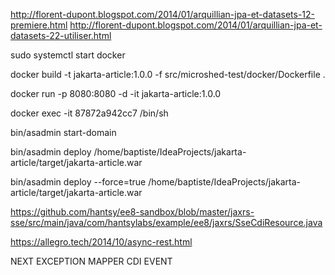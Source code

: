 http://florent-dupont.blogspot.com/2014/01/arquillian-jpa-et-datasets-12-premiere.html
http://florent-dupont.blogspot.com/2014/01/arquillian-jpa-et-datasets-22-utiliser.html


sudo systemctl start docker

docker build -t jakarta-article:1.0.0 -f src/microshed-test/docker/Dockerfile .

docker run -p 8080:8080 -d -it jakarta-article:1.0.0

docker exec -it 87872a942cc7 /bin/sh

bin/asadmin start-domain

bin/asadmin deploy /home/baptiste/IdeaProjects/jakarta-article/target/jakarta-article.war

bin/asadmin deploy --force=true /home/baptiste/IdeaProjects/jakarta-article/target/jakarta-article.war

https://github.com/hantsy/ee8-sandbox/blob/master/jaxrs-sse/src/main/java/com/hantsylabs/example/ee8/jaxrs/SseCdiResource.java

https://allegro.tech/2014/10/async-rest.html

NEXT EXCEPTION MAPPER
CDI EVENT
